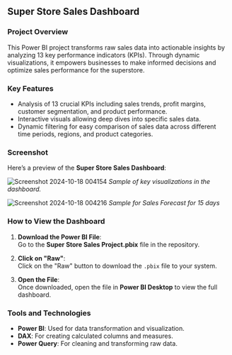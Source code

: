 ## Super Store Sales Dashboard

### Project Overview  
This Power BI project transforms raw sales data into actionable insights by analyzing 13 key performance indicators (KPIs). Through dynamic visualizations, it empowers businesses to make informed decisions and optimize sales performance for the superstore.

### Key Features
- Analysis of 13 crucial KPIs including sales trends, profit margins, customer segmentation, and product performance.
- Interactive visuals allowing deep dives into specific sales data.
- Dynamic filtering for easy comparison of sales data across different time periods, regions, and product categories.

### Screenshot  
Here’s a preview of the **Super Store Sales Dashboard**:

![Screenshot 2024-10-18 004154](https://github.com/user-attachments/assets/a80f5beb-0c8f-4ffc-9f93-0a7ffcef8995)
                           *Sample of key visualizations in the dashboard.*

![Screenshot 2024-10-18 004216](https://github.com/user-attachments/assets/fbeeb6df-aa6c-43e7-ad00-04ae0788f3a5)
                                *Sample for Sales Forecast for 15 days*

### How to View the Dashboard

1. **Download the Power BI File**:  
   Go to the **Super Store Sales Project.pbix** file in the repository.

2. **Click on "Raw"**:  
   Click on the "Raw" button to download the `.pbix` file to your system.

3. **Open the File**:  
   Once downloaded, open the file in **Power BI Desktop** to view the full dashboard.

### Tools and Technologies
- **Power BI**: Used for data transformation and visualization.
- **DAX**: For creating calculated columns and measures.
- **Power Query**: For cleaning and transforming raw data.

